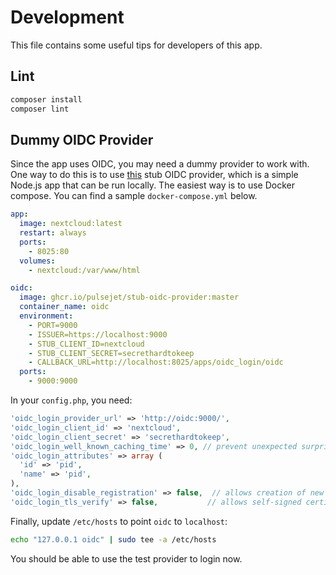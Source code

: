 # Development

This file contains some useful tips for developers of this app.

## Lint

```bash
composer install
composer lint
```

## Dummy OIDC Provider

Since the app uses OIDC, you may need a dummy provider to work with.
One way to do this is to use [this](https://github.com/pulsejet/stub-oidc-provider)
stub OIDC provider, which is a simple Node.js app that can be run locally.
The easiest way is to use Docker compose. You can find a sample `docker-compose.yml` below.

```yaml
app:
  image: nextcloud:latest
  restart: always
  ports:
    - 8025:80
  volumes:
    - nextcloud:/var/www/html

oidc:
  image: ghcr.io/pulsejet/stub-oidc-provider:master
  container_name: oidc
  environment:
    - PORT=9000
    - ISSUER=https://localhost:9000
    - STUB_CLIENT_ID=nextcloud
    - STUB_CLIENT_SECRET=secrethardtokeep
    - CALLBACK_URL=http://localhost:8025/apps/oidc_login/oidc
  ports:
    - 9000:9000
```

In your `config.php`, you need:

```php
'oidc_login_provider_url' => 'http://oidc:9000/',
'oidc_login_client_id' => 'nextcloud',
'oidc_login_client_secret' => 'secrethardtokeep',
'oidc_login_well_known_caching_time' => 0, // prevent unexpected surprises
'oidc_login_attributes' => array (
  'id' => 'pid',
  'name' => 'pid',
),
'oidc_login_disable_registration' => false,  // allows creation of new users
'oidc_login_tls_verify' => false,           // allows self-signed certificates
```

Finally, update `/etc/hosts` to point `oidc` to `localhost`:

```bash
echo "127.0.0.1 oidc" | sudo tee -a /etc/hosts
```

You should be able to use the test provider to login now.
